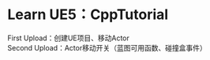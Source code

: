 Learn UE5：CppTutorial
==========================
First Upload：创建UE项目、移动Actor  
Second Upload：Actor移动开关（蓝图可用函数、碰撞盒事件）  



